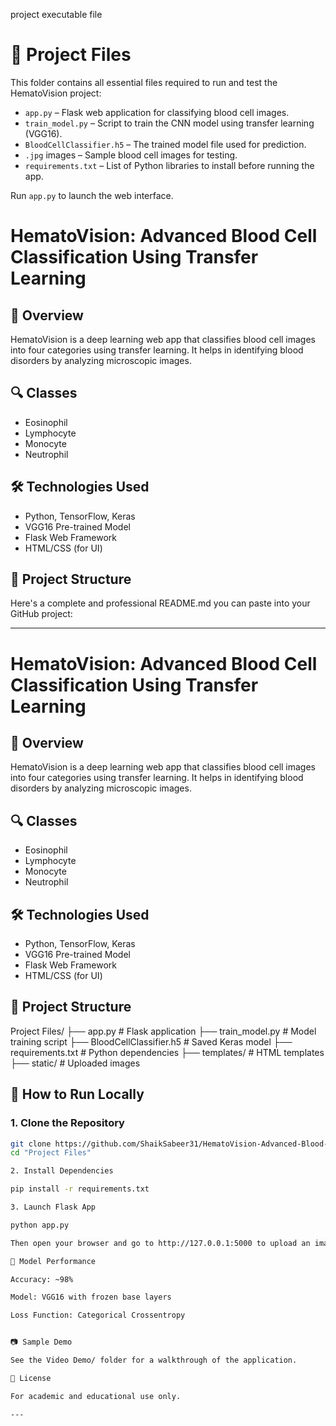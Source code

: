 project executable file

# 📁 Project Files

This folder contains all essential files required to run and test the HematoVision project:

- `app.py` – Flask web application for classifying blood cell images.
- `train_model.py` – Script to train the CNN model using transfer learning (VGG16).
- `BloodCellClassifier.h5` – The trained model file used for prediction.
- `.jpg` images – Sample blood cell images for testing.
- `requirements.txt` – List of Python libraries to install before running the app.

Run `app.py` to launch the web interface.

# HematoVision: Advanced Blood Cell Classification Using Transfer Learning

## 🧠 Overview
HematoVision is a deep learning web app that classifies blood cell images into four categories using transfer learning. It helps in identifying blood disorders by analyzing microscopic images.

## 🔍 Classes
- Eosinophil
- Lymphocyte
- Monocyte
- Neutrophil

## 🛠️ Technologies Used
- Python, TensorFlow, Keras
- VGG16 Pre-trained Model
- Flask Web Framework
- HTML/CSS (for UI)

## 📁 Project Structure
Here's a complete and professional README.md you can paste into your GitHub project:


---

# HematoVision: Advanced Blood Cell Classification Using Transfer Learning

## 🧠 Overview
HematoVision is a deep learning web app that classifies blood cell images into four categories using transfer learning. It helps in identifying blood disorders by analyzing microscopic images.

## 🔍 Classes
- Eosinophil
- Lymphocyte
- Monocyte
- Neutrophil

## 🛠️ Technologies Used
- Python, TensorFlow, Keras
- VGG16 Pre-trained Model
- Flask Web Framework
- HTML/CSS (for UI)

## 📁 Project Structure

Project Files/ ├── app.py                  # Flask application ├── train_model.py          # Model training script ├── BloodCellClassifier.h5  # Saved Keras model ├── requirements.txt        # Python dependencies ├── templates/              # HTML templates ├── static/                 # Uploaded images

## 🚀 How to Run Locally

### 1. Clone the Repository
```bash
git clone https://github.com/ShaikSabeer31/HematoVision-Advanced-Blood-Cell-Classification-Using-Transfer-Learning.git
cd "Project Files"

2. Install Dependencies

pip install -r requirements.txt

3. Launch Flask App

python app.py

Then open your browser and go to http://127.0.0.1:5000 to upload an image and view predictions.

🧪 Model Performance

Accuracy: ~98%

Model: VGG16 with frozen base layers

Loss Function: Categorical Crossentropy


📷 Sample Demo

See the Video Demo/ folder for a walkthrough of the application.

📄 License

For academic and educational use only.

---

